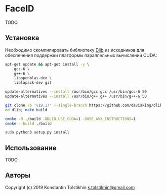 # FaceID

TODO

## Установка

Необходимо скомпилировать библиотеку [Dlib](http://dlib.net/) из исходников для обеспечения поддержки платформы параллельных вычислений CUDA:
```bash
apt-get update && apt-get install -y \
    gcc-6 \
    g++-6 \
    libopenblas-dev \
    liblapack-dev git

update-alternatives --install /usr/bin/gcc gcc /usr/bin/gcc-6 50
update-alternatives --install /usr/bin/g++ g++ /usr/bin/g++-6 50

git clone -b 'v19.17' --single-branch https://github.com/davisking/dlib.git
cd dlib; make build

cmake -B ./build -DDLIB_USE_CUDA=1 -DUSE_AVX_INSTRUCTIONS=1
cmake --build ./build

sudo python3 setup.py install
```

## Использование

TODO

## Авторы

Copyright (c) 2019 Konstantin Tolstikhin <k.tolstikhin@gmail.com>

